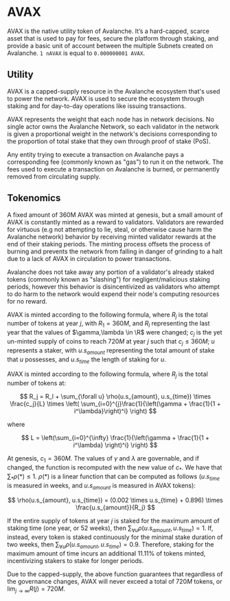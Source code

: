 # AVAX

AVAX is the native utility token of Avalanche. It’s a hard-capped, scarce asset that is used to
pay for fees, secure the platform through staking, and provide a basic unit of account between the
multiple Subnets created on Avalanche. `1 nAVAX` is equal to `0.000000001 AVAX`.

## Utility

AVAX is a capped-supply resource in the Avalanche ecosystem that's used to power the network.
AVAX is used to secure the ecosystem through staking and for day-to-day operations like issuing
transactions.

AVAX represents the weight that each node has in network decisions. No single actor owns
the Avalanche Network, so each validator in the network is given a proportional weight in the
network's decisions corresponding to the proportion of total stake that they own through proof
of stake (PoS).

Any entity trying to execute a transaction on Avalanche pays a corresponding fee (commonly known as
"gas") to run it on the network. The fees used to execute a transaction on Avalanche is burned,
or permanently removed from circulating supply.

## Tokenomics

A fixed amount of 360M AVAX was minted at genesis, but a small amount of AVAX is constantly minted
as a reward to validators. Validators are rewarded for virtuous (e.g not attempting to lie, steal, or
otherwise cause harm the Avalanche network) behavior by receiving minted validator rewards at the
end of their staking periods. The minting process offsets the process of burning and prevents the
network from falling in danger of grinding to a halt due to a lack of AVAX in circulation to power
transactions.

Avalanche does not take away any portion of a validator's already staked tokens (commonly known as
"slashing") for negligent/malicious staking periods, however this behavior is disincentivized as
validators who attempt to do harm to the network would expend their node's computing resources
for no reward.

<!-- vale off -->

AVAX is minted according to the following formula, where $R_j$ is the total number of tokens at 
year $j$, with $R_1 = 360M$, and $R_l$ representing the last year that the values of
$\gamma,\lambda \in \R$ were changed; $c_j$ is the yet un-minted supply of coins to reach $720M$ at
year $j$ such that $c_j \leq 360M$; $u$ represents a staker, with $u.s_{amount}$ representing the
total amount of stake that $u$ possesses, and $u.s_{time}$ the length of staking for $u$.

AVAX is minted according to the following formula, where $R_j$ is the total number of tokens at:

<!-- markdownlint-disable MD013 -->

$$
R_j = R_l + \sum_{\forall u} \rho(u.s_{amount}, u.s_{time}) \times \frac{c_j}{L} \times \left( \sum_{i=0}^{j}\frac{1}{\left(\gamma + \frac{1}{1 + i^\lambda}\right)^i} \right)
$$

<!-- markdownlint-enable MD013 -->

where

$$
L = \left(\sum_{i=0}^{\infty} \frac{1}{\left(\gamma + \frac{1}{1 + i^\lambda} \right)^i} \right)
$$

At genesis, $c_1 = 360M$. The values of $\gamma$ and $\lambda$ are governable, and if changed,
the function is recomputed with the new value of $c_*$. We have that $\sum_{*}\rho(*) \le 1$.
$\rho(*)$ is a linear function that can be computed as follows ($u.s_{time}$ is measured in weeks,
and $u.s_{amount}$ is measured in AVAX tokens):

$$
\rho(u.s_{amount}, u.s_{time}) = (0.002 \times u.s_{time} + 0.896) \times \frac{u.s_{amount}}{R_j}
$$

If the entire supply of tokens at year $j$ is staked for the maximum amount of staking time (one
year, or 52 weeks), then $\sum_{\forall u}\rho(u.s_{amount}, u.s_{time}) = 1$. If, instead,
every token is staked continuously for the minimal stake duration of two weeks, then
$\sum_{\forall u}\rho(u.s_{amount}, u.s_{time}) = 0.9$. Therefore, staking for the maximum
amount of time incurs an additional 11.11% of tokens minted, incentivizing stakers to stake
for longer periods.

Due to the capped-supply, the above function guarantees that regardless of the governance changes,
AVAX will never exceed a total of $720M$ tokens, or $\lim_{j \to \infty} R(j) = 720M$.

<!-- vale on -->
